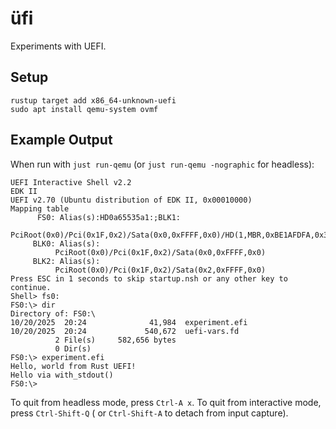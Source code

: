 # üfi

Experiments with UEFI.

## Setup

```shell
rustup target add x86_64-unknown-uefi
sudo apt install qemu-system ovmf
```

## Example Output

When run with `just run-qemu` (or `just run-qemu -nographic` for headless):

```
UEFI Interactive Shell v2.2
EDK II
UEFI v2.70 (Ubuntu distribution of EDK II, 0x00010000)
Mapping table
      FS0: Alias(s):HD0a65535a1:;BLK1:
          PciRoot(0x0)/Pci(0x1F,0x2)/Sata(0x0,0xFFFF,0x0)/HD(1,MBR,0xBE1AFDFA,0x3F,0xFBFC1)
     BLK0: Alias(s):
          PciRoot(0x0)/Pci(0x1F,0x2)/Sata(0x0,0xFFFF,0x0)
     BLK2: Alias(s):
          PciRoot(0x0)/Pci(0x1F,0x2)/Sata(0x2,0xFFFF,0x0)
Press ESC in 1 seconds to skip startup.nsh or any other key to continue.
Shell> fs0:
FS0:\> dir
Directory of: FS0:\
10/20/2025  20:24              41,984  experiment.efi
10/20/2025  20:24             540,672  uefi-vars.fd
          2 File(s)     582,656 bytes
          0 Dir(s)
FS0:\> experiment.efi
Hello, world from Rust UEFI!
Hello via with_stdout()
FS0:\>
```

To quit from headless mode, press `Ctrl-A x`. To quit from interactive mode, press `Ctrl-Shift-Q` (
or `Ctrl-Shift-A` to detach from input capture).
